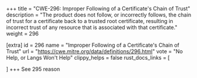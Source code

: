 +++
title = "CWE-296: Improper Following of a Certificate's Chain of Trust"
description	= "The product does not follow, or incorrectly follows, the chain of trust for a certificate back to a trusted root certificate, resulting in incorrect trust of any resource that is associated with that certificate."
weight = 296

[extra]
id = 296
name = "Improper Following of a Certificate's Chain of Trust"
url = "https://cwe.mitre.org/data/definitions/296.html"
vote = "No Help, or Langs Won't Help"
clippy_helps = false
rust_docs_links = [
	
]
+++
See 295 reason
